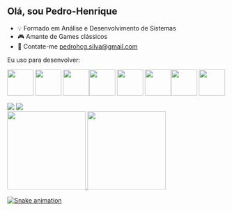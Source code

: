 ## Olá, sou  Pedro-Henrique

- 💡 Formado em Análise e Desenvolvimento de Sistemas
- 🎮 Amante de Games clássicos
- 📧 Contate-me pedrohcg.silva@gmail.com


Eu uso para desenvolver:

<img src="https://cdn.jsdelivr.net/gh/devicons/devicon/icons/git/git-original.svg" width="60" height="60"/> <img src="https://cdn.jsdelivr.net/gh/devicons/devicon/icons/php/php-original.svg" width="60" height="60"/> <img src="https://cdn.jsdelivr.net/gh/devicons/devicon/icons/html5/html5-original.svg" width="60" height="60"/><img src="https://cdn.jsdelivr.net/gh/devicons/devicon/icons/css3/css3-original.svg"  width="60" height="60"/> <img src="https://cdn.jsdelivr.net/gh/devicons/devicon/icons/javascript/javascript-original.svg" width="60" height="60"/> <img src="https://cdn.jsdelivr.net/gh/devicons/devicon/icons/laravel/laravel-plain-wordmark.svg" width="60" height="60"/><img src="https://cdn.jsdelivr.net/gh/devicons/devicon/icons/mysql/mysql-original-wordmark.svg" width="60" height="60"/> <img src="https://cdn.jsdelivr.net/gh/devicons/devicon/icons/java/java-original-wordmark.svg" width="60" height="60"/>



<div>
  <a href="https://https://www.linkedin.com/in/pedro-henrique-gomes-a77a19179/" target="_blank"><img src="https://img.shields.io/badge/-LinkedIn-%230077B5?style=for-the-badge&logo=linkedin&logoColor=white" target="_blank"></a>  <a href="" target="_blank"> </a><a href = "pedrohcg.silva@gmail.com"> <img src="https://img.shields.io/badge/Gmail-D14836?style=for-the-badge&logo=gmail&logoColor=white" target="_blank"></a>

    
</div>

<div>
<a href="https://github.com/seu-usuário-aqui">
<img height="180em" src="https://github-readme-stats.vercel.app/api/top-langs/?username=Pedro-henrique-1997&layout=compact&langs_count=7&theme=dracula"/>
<img height="180em" src="https://github-readme-stats.vercel.app/api?username=Pedro-henrique-1997&show_icons=true&theme=dracula&include_all_commits=true&count_private=true"/>
</div>

![Snake animation](https://github.com/Pedro-henrique-1997/Pedro-henrique-1997/blob/output/gitPedro-henrique-1997utionPedro-henrique-1997grid-snake.svg)
